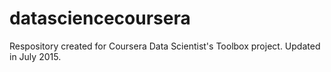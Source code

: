 # datasciencecoursera
Respository created for Coursera Data Scientist's Toolbox project.
Updated in July 2015.
